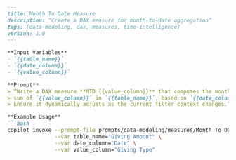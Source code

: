 ```markdown
---
title: Month To Date Measure
description: “Create a DAX measure for month‑to‑date aggregation”
tags: [data‑modeling, dax, measures, time‑intelligence]
version: 1.0
---

**Input Variables**  
- `{{table_name}}`  
- `{{date_column}}`  
- `{{value_column}}`

**Prompt**  
> “Write a DAX measure **MTD {{value_column}}** that computes the month‑to‑date  
> sum of `{{value_column}}` in `{{table_name}}`, based on `{{date_column}}`.  
> Ensure it dynamically adjusts as the current filter context changes.”

**Example Usage**  
```bash
copilot invoke --prompt-file prompts/data-modeling/measures/Month To Date Measure.md \
               --var table_name="Giving Amount" \
               --var date_column="Date" \
               --var value_column="Giving Type"
